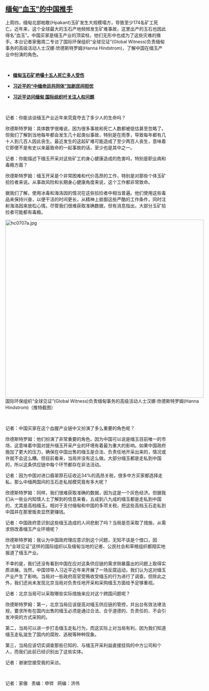 <!--1594155878000-->
[缅甸“血玉”的中国推手](https://www.rfa.org/mandarin/yataibaodao/junshiwaijiao/hc-07062020101217.html)
------

<p>上周四，缅甸北部帕敢(Hpakant)玉矿发生大规模塌方，导致至少174名矿工死亡。近年来，这个全球最大的玉石产地频频发生矿难事故，这里出产的玉石也因此得名“血玉”。中国买家是缅玉产业的顶梁柱，他们无形中也成为了这些灾难的推手。本台记者家傲周二专访了国际环保组织“全球见证”(Global Witness)负责缅甸事务的高级活动人士汉娜·欣德斯特罗姆(Hanna Hindstrom)，了解中国在缅玉产业中扮演的角色。</p><p> </p><ul><li><b><a class="external-link" href="http://www.rfa.org/mandarin/Xinwen/2-07152018132228.html">缅甸玉石矿坍塌十五人死亡多人受伤</a></b></li></ul><ul><li><b><a class="external-link" href="http://www.rfa.org/mandarin/Xinwen/9-01192020165026.html">习近平的“中缅命运共同体”加剧民间担忧</a></b></li></ul><ul><li><b><a class="external-link" href="http://www.rfa.org/mandarin/Xinwen/7-01172020161021.html">习近平访问缅甸 国际组织吁关注人权问题</a></b></li></ul><p> </p><p>记者：你能谈谈缅玉产业近年来究竟夺去了多少人的生命吗？</p><p>欣德斯特罗姆：具体数字很难说，因为很多事故和死亡人数都被低估甚至忽略了。但我们了解到当地每年都会发生几十起类似事故，特别是在雨季，导致每年都有几十人到几百人因此丧生。最近发生的这起矿难可能造成了至少两百人丧生，意味着它即便不是有史以来最致命的一起事故的话，至少也是其中之一。</p><p>记者：你能描述下缅玉开采对这些矿工的身心健康造成的危害吗，特别是职业病和毒瘾方面？</p><p>欣德斯特罗姆：缅玉开采是个非常困难和代价高昂的工作，特别是对那些个体玉矿拾捡者来说。从事故风险和长期身心健康角度来说，这个工作都非常致命。</p><p>据我们了解，使用冰毒和海洛因的情况在这些拾捡者中相当普遍。他们使用这些毒品来保持兴奋，以便干活的时间更长，从精神上抵御这些严酷的工作条件，同时注射海洛因来放松心情。尽管我们很难获取准确数据，但有消息指出，大部分玉矿拾捡者可能都有毒瘾。</p><p><div class="image-inline captioned" style="width:622px;"><div style="width:622px;"><img alt="hc0707a.jpg" height="558" src="https://www.rfa.org/mandarin/yataibaodao/junshiwaijiao/hc-07062020101217.html/hc0707a.jpg/image" title="hc0707a.jpg" width="622"/></div><div class="image-caption"><span style="width:622px;">国际环保组织“全球见证”(Global Witness)负责缅甸事务的高级活动人士汉娜·欣德斯特罗姆(Hanna Hindstrom)（推特截图）</span><span class="copyright"> </span></div></div></p><p> </p><p>记者：中国买家在这个血腥产业链中又扮演了多么重要的角色呢？</p><p>欣德斯特罗姆：他们扮演了非常重要的角色。因为中国可以说是缅玉目前唯一的市场，这意味着中国对提升缅玉开采产业的环境有着最为重大的影响。如果中国政府施加了更大的压力，确保在中国出售的缅玉是合法、负责任地开采出来的，情况或许就不会这么糟。但目前看来，当局并没有这么做。大部分缅玉都是走私到中国的，所以这条供应链中每个环节都存在非法活动。</p><p>记者：因为中国对进口翡翠原石征收近34%的高昂关税，很多中方买家都选择走私，那么中缅两国间的玉石走私规模究竟有多大呢？</p><p>欣德斯特罗姆：同样，我们很难获取准确的数据，因为这是一个灰色经济。但据我们从一些业内知情人士了解到的信息来看，五成到八九成的缅玉都是走私到中国的，尤其是高档缅玉。相对于支付缅甸和中国的多项关税，把这些高档玉石走私到中国并在那里贩卖显然更赚钱。</p><p>记者：中国政府意识到这些缅玉造成的人间悲剧了吗？当局是否采取了措施，从需求侧改善缅玉产业环境呢？</p><p>欣德斯特罗姆：我认为中国政府理应意识到这个问题，无知不该是个借口，因为“全球见证”这样的国际组织以及缅甸当地的记者、公民社会和草根组织都翔实地报道了缅玉产业。</p><p>不幸的是，我们还没有看到中国在应对这条供应链的需求侧暴露出的问题上取得实质进展。当然，中国领导人习近平近年来开展了一场反腐运动，我们认为这对缅玉产业产生了影响。当局对一些政府高官受贿收受缅玉的行为进行了调查。但除此之外，我们还尚未发现北京当局对负责任地开采和采购缅玉方面给予足够重视。</p><p>记者：北京当局可以采取哪些实际措施来应对这个跨国问题呢？</p><p>欣德斯特罗姆：第一，北京当局应该提高对缅玉供应链的管控，并出台有效法律法规，要求所有在国内出售的缅玉必须是通过合法、合乎道德的、负责任的、不会引发冲突的方式采购的。</p><p>第二，当局可以进一步打击缅玉走私行为，而这实际上对当局有利，因为我们知道缅玉走私滋生了国内的腐败、逃税等种种现象。</p><p>第三，当局应该切实调查那些已知的、与缅玉开采利益直接挂钩的中方公司和个人，而我们此前已经识别出了这些实体。</p><p>记者：谢谢您接受我的采访。</p><p> </p><p>记者：家傲   责编：申铧   网编：洪伟</p>
